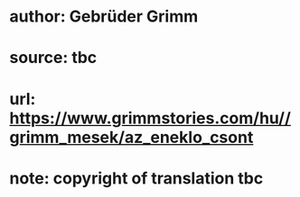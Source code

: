 # author: Gebrüder Grimm
# source: tbc
# url: https://www.grimmstories.com/hu//grimm_mesek/az_eneklo_csont
# note: copyright of translation tbc


